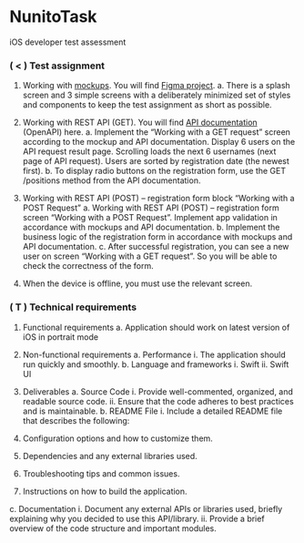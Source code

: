 # NunitoTask
iOS developer test assessment


### ( < ) Test assignment

1. Working with [mockups](https://www.figma.com/proto/Ip7bsgTfPlzszIEyIwXzUa/Testtask---App?node-id=85-576&viewport=947%2C1154%2C0.13&t=VHbEGiTHuye1wCqO-0&scaling=min-zoom&content-scaling=fixed&starting-point-node-id=85%3A576&show-proto-sidebar=1). You will find [Figma project](https://www.figma.com/design/Ip7bsgTfPlzszIEyIwXzUa/Testtask---App?node-id=0-1&p=f).
a. There is a splash screen and 3 simple screens with a deliberately minimized set of styles and
components to keep the test assignment as short as possible.

2. Working with REST API (GET). You will find [API documentation](https://www.figma.com/design/Ip7bsgTfPlzszIEyIwXzUa/Testtask---App?node-id=0-1&p=f) (OpenAPI) here.
a. Implement the “Working with a GET request” screen according to the mockup and API
documentation. Display 6 users on the API request result page. Scrolling loads the next 6
usernames (next page of API request). Users are sorted by registration date (the newest first).
b. To display radio buttons on the registration form, use the GET /positions method from the API
documentation.

3. Working with REST API (POST) – registration form block “Working with a POST Request”
a. Working with REST API (POST) – registration form screen “Working with a POST Request”.
Implement app validation in accordance with mockups and API documentation.
b. Implement the business logic of the registration form in accordance with mockups and API
documentation.
c. After successful registration, you can see a new user on screen “Working with a GET request”.
So you will be able to check the correctness of the form.

4. When the device is offline, you must use the relevant screen.

### ( T ) Technical requirements

1. Functional requirements
a. Application should work on latest version of iOS in portrait mode

2. Non-functional requirements
a. Performance
i. The application should run quickly and smoothly.
b. Language and frameworks
i. Swift
ii. Swift UI

3. Deliverables
a. Source Code
i. Provide well-commented, organized, and readable source code.
ii. Ensure that the code adheres to best practices and is maintainable.
b. README File
i. Include a detailed README file that describes the following:
1. Configuration options and how to customize them.
2. Dependencies and any external libraries used.
3. Troubleshooting tips and common issues.
4. Instructions on how to build the application.

c. Documentation
i. Document any external APIs or libraries used, briefly explaining why you decided to
use this API/library.
ii. Provide a brief overview of the code structure and important modules.
